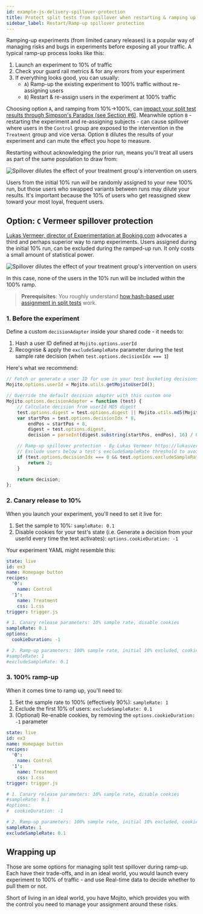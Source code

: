 ```yaml
---
id: example-js-delivery-spillover-protection
title: Protect split tests from spillover when restarting & ramping up
sidebar_label: Restart/Ramp-up spillover protection
---
```


Ramping-up experiments (from limited canary releases) is a popular way of managing risks and bugs in experiments before exposing all your traffic. A typical ramp-up process looks like this:

1. Launch an experiment to 10% of traffic
2. Check your guard rail metrics & for any errors from your experiment
3. If everything looks good, you can usually:
   - `A`) Ramp-up the existing experiment to 100% traffic without re-assigning users
   - `B`) Restart & re-assign users in the experiment at 100% traffic

Choosing option `A`, and ramping from 10%->100%, can [impact your split test results through Simpson's Paradox (see Section #6)](http://ai.stanford.edu/people/ronnyk/2009-ExPpitfalls.pdf). Meanwhile option `B` - restarting the experiment and re-assigning subjects - can cause spillover where users in the `Control` group are exposed to the intervention in the `Treatment` group and vice versa. Option `B` dilutes the results of your experiment and can mute the effect you hope to measure.

Restarting without acknowledging the prior run, means you'll treat all users as part of the same population to draw from:

![Spillover dilutes the effect of your treatment group's intervention on users](/img/examples/js-delivery-spillover-problem.png)

Users from the initial 10% run *will* be randomly assigned to your new 100% run, but those users who swapped variants between runs may dilute your results. It's important because the 10% of users who get reassigned skew toward your most loyal, frequent users.

## Option: `C` Vermeer spillover protection

[Lukas Vermeer, director of Experimentation at Booking.com](https://www.lukasvermeer.nl/) advocates a third and perhaps superior way to ramp experiments. Users assigned during the initial 10% run, can be excluded during the ramped-up run. It only costs a small amount of statistical power.

![Spillover dilutes the effect of your treatment group's intervention on users](/img/examples/js-delivery-spillover-protection.png)

In this case, none of the users in the 10% run will be included within the 100% ramp.

> **Prerequisites**:
> You roughly understand [how hash-based user assignment in split tests](example-hash-function-split-test-assignment) work.

### 1. Before the experiment

Define a custom `decisionAdapter` inside your shared code - it needs to:

1. Hash a user ID defined at `Mojito.options.userId`
2. Recognise & apply the `excludeSampleRate` parameter during the test sample rate decision (when `test.options.decisionIdx === 1`)

Here's what we recommend:

```js
// Fetch or generate a user ID for use in your test bucketing decisions
Mojito.options.userId = Mojito.utils.getMojitoUserId();

// Override the default decision adapter with this custom one
Mojito.options.decisionAdapter = function (test) {
    // Calculate decision from userId MD5 digest
    test.options.digest = test.options.digest || Mojito.utils.md5(Mojito.options.userId + test.options.id);
    var startPos = test.options.decisionIdx * 8,
        endPos = startPos + 8,
        digest = test.options.digest,
        decision = parseInt(digest.substring(startPos, endPos), 16) / 0xFFFFFFFF;

    // Ramp-up spillover protection - By Lukas Vermeer https://lukasvermeer.nl/
    // Exclude users below a test's excludeSampleRate threshold to avoid spillover after ramp-up/restart
    if (test.options.decisionIdx === 0 && test.options.excludeSampleRate && decision < test.options.excludeSampleRate) {
        return 2;
    }

    return decision;
};
```

### 2. Canary release to 10%

When you launch your experiment, you'll need to set it live for:

1. Set the sample to 10%: `sampleRate: 0.1`
2. Disable cookies for your test's state (i.e. Generate a decision from your userId every time the test activates): `options.cookieDuration: -1`

Your experiment YAML might resemble this:

```yml
state: live
id: ex3
name: Homepage button
recipes:
  '0':
    name: Control
  '1':
    name: Treatment
    css: 1.css
trigger: trigger.js

# 1. Canary release parameters: 10% sample rate, disable cookies
sampleRate: 0.1
options:
  cookieDuration: -1

# 2. Ramp-up parameters: 100% sample rate, initial 10% excluded, cookies re-enabled (optional)
#sampleRate: 1
#excludeSampleRate: 0.1
```

### 3. 100% ramp-up

When it comes time to ramp up, you'll need to:

1. Set the sample rate to 100% (effectively 90%): `sampleRate: 1`
2. Exclude the first 10% of users: `excludeSampleRate: 0.1`
3. (Optional) Re-enable cookies, by removing the `options.cookieDuration: -1` parameter

```yml
state: live
id: ex3
name: Homepage button
recipes:
  '0':
    name: Control
  '1':
    name: Treatment
    css: 1.css
trigger: trigger.js

# 1. Canary release parameters: 10% sample rate, disable cookies
#sampleRate: 0.1
#options:
#  cookieDuration: -1

# 2. Ramp-up parameters: 100% sample rate, initial 10% excluded, cookies re-enabled (optional)
sampleRate: 1
excludeSampleRate: 0.1
```

## Wrapping up

Those are some options for managing split test spillover during ramp-up. Each have their trade-offs, and in an ideal world, you would launch every experiment to 100% of traffic - and use Real-time data to decide whether to pull them or not.

Short of living in an ideal world, you have Mojito, which provides you with the control you need to manage your assignment around these risks.
